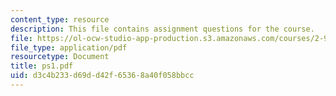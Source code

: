 ```yaml
---
content_type: resource
description: This file contains assignment questions for the course.
file: https://ol-ocw-studio-app-production.s3.amazonaws.com/courses/2-993j-introduction-to-numerical-analysis-for-engineering-13-002j-spring-2005/d3c4b233d69dd42f65368a40f058bbcc_ps1.pdf
file_type: application/pdf
resourcetype: Document
title: ps1.pdf
uid: d3c4b233-d69d-d42f-6536-8a40f058bbcc
---
```

